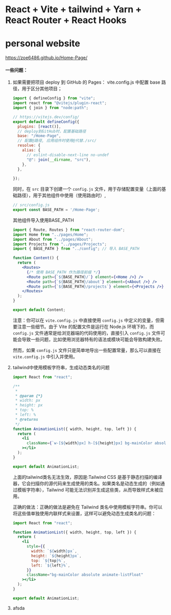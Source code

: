 # React + Vite + tailwind + Yarn + React Router + React Hooks

# personal website

https://zoe6486.github.io/Home-Page/

#### 一些问题：

1. 如果需要把项目 deploy 到 GitHub 的 Pages：
   vite.config.js 中配置 base 路径，用于区分其他项目；

   ```js
   import { defineConfig } from "vite";
   import react from "@vitejs/plugin-react";
   import { join } from "node:path";
   
   // https://vitejs.dev/config/
   export default defineConfig({
     plugins: [react()],
     // deploy到GitHub时，配置基础路径
     base: "/Home-Page",
     // 配置@路径, 应用组件时使用@代替./src/
     resolve: {
       alias: {
         // eslint-disable-next-line no-undef
         "@": join(__dirname, "src"),
       },
     },
     
   });
   ```

   同时，在 `src` 目录下创建一个 `config.js` 文件，用于存储配置变量（上面的基础路径），用于其他组件中使用（使用路由时）,

   ```js
   // src/config.js
   export const BASE_PATH = '/Home-Page';
   
   ```

   其他组件导入使用BASE_PATH

   ```jsx
   import { Route, Routes } from "react-router-dom";
   import Home from "../pages/Home";
   import About from "../pages/About";
   import Projects from "../pages/Projects";
   import { BASE_PATH } from "../config"; // 导入 BASE_PATH
   
   function Content() {
     return (
       <Routes>
         {/* 使用 BASE_PATH 作为路径前缀 */}
         <Route path={`${BASE_PATH}/`} element={<Home />} />
         <Route path={`${BASE_PATH}/about`} element={<About />} />
         <Route path={`${BASE_PATH}/projects`} element={<Projects />} />
       </Routes>
     );
   }
   
   export default Content;
   
   ```

   注意：你可以在 `vite.config.js` 中直接使用 `config.js` 中定义的变量，但需要注意一些细节。由于 Vite 的配置文件是运行在 Node.js 环境下的，而 `config.js` 文件通常是给浏览器端的代码使用的，直接引入 `config.js` 文件可能会导致一些问题，比如使用浏览器特有的语法或模块可能会导致构建失败。

   然而，如果 `config.js` 文件只是简单地导出一些配置常量，那么可以直接在 `vite.config.js` 中引入并使用。

2. tailwind中使用模板字符串，生成动态类名的问题

   ```jsx
   import React from "react";
   
   /**
    *
    * @param {*}
    * width: px
    * height: px
    * top: %
    * left: %
    * @returns
    */
   function AnimationList({ width, height, top, left }) {
     return (
       <li
         className={`w-[${width}px] h-[${height}px] bg-mainColor absolute top-[${top}%] left-[${left}%] animate-listFloat`}
       ></li>
     );
   }
   
   export default AnimationList;
   
   ```

   上面的tailwind类名无法生效，原因是:Tailwind CSS 是基于静态扫描的编译器，它会扫描你的源代码来生成使用的类名。如果类名是动态生成的（例如通过模板字符串），Tailwind 可能无法识别并生成这些类，从而导致样式未被应用。

   正确的做法：正确的做法是避免在 Tailwind 类名中使用模板字符串。你可以将这些值单独使用内联样式来设置，这样可以避免动态生成类名的问题：

   ```jsx
   import React from "react";
   
   function AnimationList({ width, height, top, left }) {
     return (
       <li
         style={{
           width: `${width}px`,
           height: `${height}px`,
           top: `${top}%`,
           left: `${left}%`,
         }}
         className="bg-mainColor absolute animate-listFloat"
       ></li>
     );
   }
   
   export default AnimationList;
   
   ```

   

3. afsda

